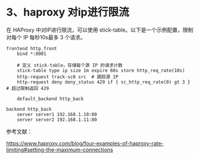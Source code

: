 # 3、haproxy 对ip进行限流

在 HAProxy 中对IP进行限流，可以使用 stick-table。以下是一个示例配置，限制对每个 IP 每秒10s最多 3 个请求。

```
frontend http_front
    bind *:8001

    # 定义 stick-table，存储每个源 IP 的请求计数
    stick-table type ip size 1m expire 60s store http_req_rate(10s)
    http-request track-sc0 src  # 跟踪源 IP
    http-request deny deny_status 429 if { sc_http_req_rate(0) gt 3 }  # 超过限制返回 429

    default_backend http_back

backend http_back
    server server1 192.168.1.10:80
    server server2 192.168.1.11:80
```

参考文献：

https://www.haproxy.com/blog/four-examples-of-haproxy-rate-limiting#setting-the-maximum-connections
